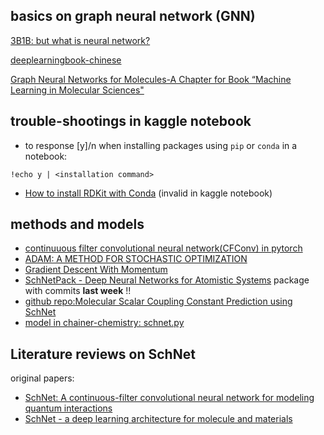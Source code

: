 
## basics on graph neural network (GNN)
[3B1B: but what is neural network?](https://www.youtube.com/watch?v=aircAruvnKk)

[deeplearningbook-chinese](https://exacity.github.io/deeplearningbook-chinese/)

[Graph Neural Networks for Molecules-A Chapter for Book “Machine Learning in Molecular Sciences"](https://arxiv.org/pdf/2209.05582.pdf)

## trouble-shootings in kaggle notebook

* to response [y]/n when installing packages using `pip` or `conda` in a notebook:

```
!echo y | <installation command>
```

* [How to install RDKit with Conda](http://www.rdkit.org/docs/Install.html) (invalid in kaggle notebook)

## methods and models
* [continuuous filter convolutional neural network(CFConv) in pytorch](https://docs.dgl.ai/en/1.0.x/generated/dgl.nn.pytorch.conv.CFConv.html)
* [ADAM: A METHOD FOR STOCHASTIC OPTIMIZATION](https://arxiv.org/pdf/1412.6980v8.pdf)
* [Gradient Descent With Momentum](https://machinelearningmastery.com/gradient-descent-with-momentum-from-scratch/)
* [SchNetPack - Deep Neural Networks for Atomistic Systems](https://github.com/atomistic-machine-learning/schnetpack) package with commits **last week** !!
* [github repo:Molecular Scalar Coupling Constant Prediction using SchNet](https://github.com/jmg764/Molecular-Scalar-Coupling-Constant-Prediction-using-SchNet)
* [model in chainer-chemistry: schnet.py](https://github.com/chainer/chainer-chemistry/blob/master/chainer_chemistry/models/schnet.py)

## Literature reviews on SchNet
original papers:
* [SchNet: A continuous-filter convolutional neural network for modeling quantum interactions](https://arxiv.org/pdf/1706.08566.pdf)
* [SchNet - a deep learning architecture for molecule and materials](https://arxiv.org/pdf/1712.06113.pdf)
